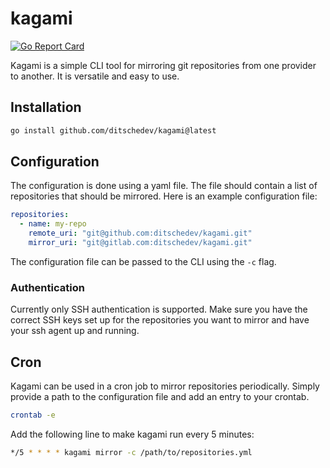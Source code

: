 # kagami

[//]: # ([![]&#40;https://img.shields.io/github/actions/workflow/status/ditschedev/kagami/test.yml?branch=main&longCache=true&label=Test&logo=github%20actions&logoColor=fff&#41;]&#40;https://github.com/ditschedev/swag-ts/actions?query=workflow%3ATest&#41;)
[![Go Report Card](https://goreportcard.com/badge/github.com/ditschedev/kagami)](https://goreportcard.com/report/github.com/ditschedev/kagami)

Kagami is a simple CLI tool for mirroring git repositories from one provider to another.
It is versatile and easy to use.

## Installation

```bash
go install github.com/ditschedev/kagami@latest
```

## Configuration
The configuration is done using a yaml file. The file should contain a list of repositories 
that should be mirrored. Here is an example configuration file:

```yaml
repositories:
  - name: my-repo
    remote_uri: "git@github.com:ditschedev/kagami.git"
    mirror_uri: "git@gitlab.com:ditschedev/kagami.git"
```

The configuration file can be passed to the CLI using the `-c` flag.

### Authentication
Currently only SSH authentication is supported. 
Make sure you have the correct SSH keys set up for the repositories you want to mirror and have 
your ssh agent up and running.

## Cron

Kagami can be used in a cron job to mirror repositories periodically. 
Simply provide a path to the configuration file and add an entry to your crontab.

```bash
crontab -e
```

Add the following line to make kagami run every 5 minutes:

```bash
*/5 * * * * kagami mirror -c /path/to/repositories.yml
```

